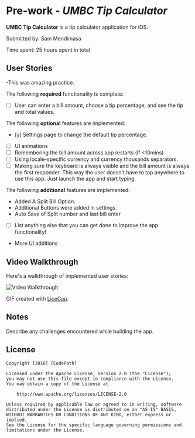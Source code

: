# Pre-work - *UMBC Tip Calculator*

**UMBC Tip Calculator** is a tip calculator application for iOS.

Submitted by: Sam Mendimasa

Time spent: 25 hours spent in total

## User Stories
-This was amazing practice.

The following **required** functionality is complete:

* [ ] User can enter a bill amount, choose a tip percentage, and see the tip and total values.

The following **optional** features are implemented:
* [y] Settings page to change the default tip percentage.
* [ ] UI animations
* [ ] Remembering the bill amount across app restarts (if <10mins)
* [ ] Using locale-specific currency and currency thousands separators.
* [ ] Making sure the keyboard is always visible and the bill amount is always the first responder. This way the user doesn't have to tap anywhere to use this app. Just launch the app and start typing.

The following **additional** features are implemented:
- Added A Split Bill Option.
- Additional Buttons were added in settings.
- Auto Save of Split number and last bill enter


- [ ] List anything else that you can get done to improve the app functionality!
- More UI additions

## Video Walkthrough 

Here's a walkthrough of implemented user stories:

<img src='http://i.imgur.com/4ipCLWT.gif' title='Video Walkthrough' width='' alt='Video Walkthrough' />



GIF created with [LiceCap](http://www.cockos.com/licecap/).

## Notes

Describe any challenges encountered while building the app.

## License

    Copyright [2016] [CodePath]

    Licensed under the Apache License, Version 2.0 (the "License");
    you may not use this file except in compliance with the License.
    You may obtain a copy of the License at

        http://www.apache.org/licenses/LICENSE-2.0

    Unless required by applicable law or agreed to in writing, software
    distributed under the License is distributed on an "AS IS" BASIS,
    WITHOUT WARRANTIES OR CONDITIONS OF ANY KIND, either express or implied.
    See the License for the specific language governing permissions and
    limitations under the License.
